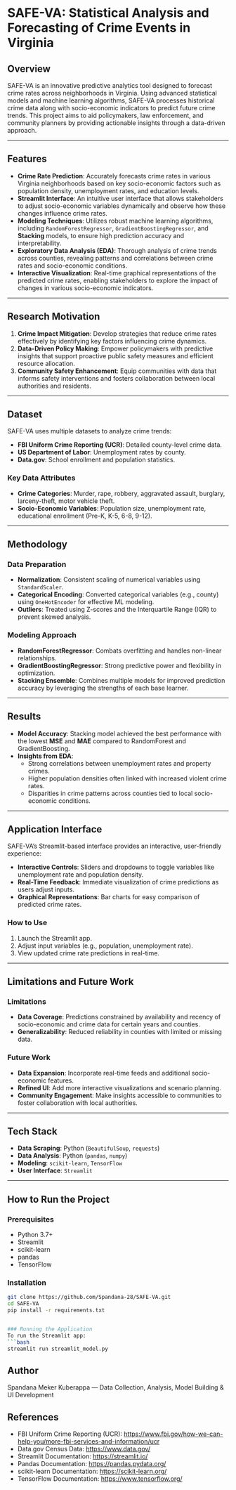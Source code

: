 # SAFE-VA: Statistical Analysis and Forecasting of Crime Events in Virginia

## Overview
SAFE-VA is an innovative predictive analytics tool designed to forecast crime rates across neighborhoods in Virginia. Using advanced statistical models and machine learning algorithms, SAFE-VA processes historical crime data along with socio-economic indicators to predict future crime trends. This project aims to aid policymakers, law enforcement, and community planners by providing actionable insights through a data-driven approach.

---

## Features

- **Crime Rate Prediction**: Accurately forecasts crime rates in various Virginia neighborhoods based on key socio-economic factors such as population density, unemployment rates, and education levels.
- **Streamlit Interface**: An intuitive user interface that allows stakeholders to adjust socio-economic variables dynamically and observe how these changes influence crime rates.
- **Modeling Techniques**: Utilizes robust machine learning algorithms, including `RandomForestRegressor`, `GradientBoostingRegressor`, and **Stacking** models, to ensure high prediction accuracy and interpretability.
- **Exploratory Data Analysis (EDA)**: Thorough analysis of crime trends across counties, revealing patterns and correlations between crime rates and socio-economic conditions.
- **Interactive Visualization**: Real-time graphical representations of the predicted crime rates, enabling stakeholders to explore the impact of changes in various socio-economic indicators.

---

## Research Motivation
1. **Crime Impact Mitigation**: Develop strategies that reduce crime rates effectively by identifying key factors influencing crime dynamics.
2. **Data-Driven Policy Making**: Empower policymakers with predictive insights that support proactive public safety measures and efficient resource allocation.
3. **Community Safety Enhancement**: Equip communities with data that informs safety interventions and fosters collaboration between local authorities and residents.

---

## Dataset

SAFE-VA uses multiple datasets to analyze crime trends:
- **FBI Uniform Crime Reporting (UCR)**: Detailed county-level crime data.
- **US Department of Labor**: Unemployment rates by county.
- **Data.gov**: School enrollment and population statistics.

### Key Data Attributes
- **Crime Categories**: Murder, rape, robbery, aggravated assault, burglary, larceny-theft, motor vehicle theft.
- **Socio-Economic Variables**: Population size, unemployment rate, educational enrollment (Pre-K, K-5, 6-8, 9-12).

---

## Methodology

### Data Preparation
- **Normalization**: Consistent scaling of numerical variables using `StandardScaler`.
- **Categorical Encoding**: Converted categorical variables (e.g., county) using `OneHotEncoder` for effective ML modeling.
- **Outliers**: Treated using Z-scores and the Interquartile Range (IQR) to prevent skewed analysis.

### Modeling Approach
- **RandomForestRegressor**: Combats overfitting and handles non-linear relationships.
- **GradientBoostingRegressor**: Strong predictive power and flexibility in optimization.
- **Stacking Ensemble**: Combines multiple models for improved prediction accuracy by leveraging the strengths of each base learner.

---

## Results

- **Model Accuracy**: Stacking model achieved the best performance with the lowest **MSE** and **MAE** compared to RandomForest and GradientBoosting.
- **Insights from EDA**:
  - Strong correlations between unemployment rates and property crimes.
  - Higher population densities often linked with increased violent crime rates.
  - Disparities in crime patterns across counties tied to local socio-economic conditions.

---

## Application Interface

SAFE-VA’s Streamlit-based interface provides an interactive, user-friendly experience:
- **Interactive Controls**: Sliders and dropdowns to toggle variables like unemployment rate and population density.
- **Real-Time Feedback**: Immediate visualization of crime predictions as users adjust inputs.
- **Graphical Representations**: Bar charts for easy comparison of predicted crime rates.

### How to Use
1. Launch the Streamlit app.
2. Adjust input variables (e.g., population, unemployment rate).
3. View updated crime rate predictions in real-time.

---

## Limitations and Future Work

### Limitations
- **Data Coverage**: Predictions constrained by availability and recency of socio-economic and crime data for certain years and counties.
- **Generalizability**: Reduced reliability in counties with limited or missing data.

### Future Work
- **Data Expansion**: Incorporate real-time feeds and additional socio-economic features.
- **Refined UI**: Add more interactive visualizations and scenario planning.
- **Community Engagement**: Make insights accessible to communities to foster collaboration with local authorities.

---

## Tech Stack
- **Data Scraping**: Python (`BeautifulSoup`, `requests`)
- **Data Analysis**: Python (`pandas`, `numpy`)
- **Modeling**: `scikit-learn`, `TensorFlow`
- **User Interface**: `Streamlit`

---

## How to Run the Project

### Prerequisites
- Python 3.7+
- Streamlit
- scikit-learn
- pandas
- TensorFlow

### Installation
```bash
git clone https://github.com/Spandana-28/SAFE-VA.git
cd SAFE-VA
pip install -r requirements.txt


### Running the Application
To run the Streamlit app:
```bash
streamlit run streamlit_model.py
```

## Author
Spandana Meker Kuberappa — Data Collection, Analysis, Model Building & UI Development

## References
- FBI Uniform Crime Reporting (UCR): https://www.fbi.gov/how-we-can-help-you/more-fbi-services-and-information/ucr
- Data.gov Census Data: https://www.data.gov/
- Streamlit Documentation: https://streamlit.io/
- Pandas Documentation: https://pandas.pydata.org/
- scikit-learn Documentation: https://scikit-learn.org/
- TensorFlow Documentation: https://www.tensorflow.org/
